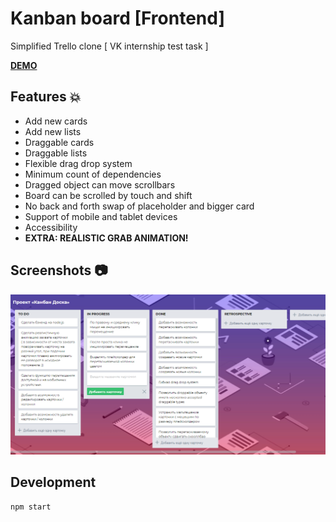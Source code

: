 # Kanban board [Frontend]

Simplified Trello clone [ VK internship test task ]

**[DEMO](https://tanyaignatenko.github.io/kanban-board/)**

## Features :boom:
 * Add new cards
 * Add new lists
 * Draggable cards
 * Draggable lists
 * Flexible drag drop system
 * Minimum count of dependencies
 * Dragged object can move scrollbars
 * Board can be scrolled by touch and shift
 * No back and forth swap of placeholder and bigger card
 * Support of mobile and tablet devices
 * Accessibility
* **EXTRA: REALISTIC GRAB ANIMATION!**

## Screenshots :camera:
![App screenshots](src/assets/images/app.png)

## Development
```
npm start
```
